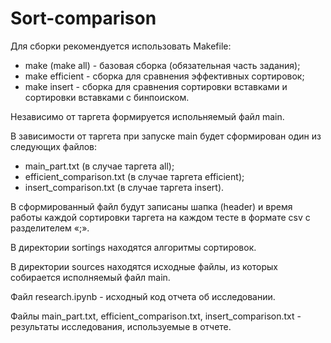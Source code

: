 # Sort-comparison
Для сборки рекомендуется использовать Makefile:
- make (make all) - базовая сборка (обязательная часть задания);
- make efficient - сборка для сравнения эффективных сортировок;
- make insert - сборка для сравнения сортировки вставками и сортировки вставками с бинпоиском.

Независимо от таргета формируется испольняемый файл main.

В зависимости от таргета при запуске main будет сформирован один из следующих файлов:
- main_part.txt (в случае таргета all);
- efficient_comparison.txt (в случае таргета efficient);
- insert_comparison.txt (в случае таргета insert).

В сформированный файл будут записаны шапка (header) и время работы каждой сортировки таргета на каждом тесте в формате csv с разделителем «;».

В директории sortings находятся алгоритмы сортировок.

В директории sources находятся исходные файлы, из которых собирается исполняемый файл main.

Файл research.ipynb - исходный код отчета об исследовании.

Файлы main_part.txt, efficient_comparison.txt, insert_comparison.txt - результаты исследования, используемые в отчете.
